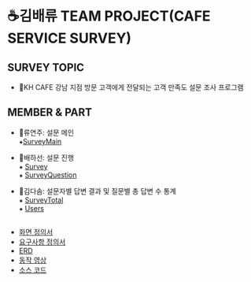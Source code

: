 # ☕김배류 TEAM PROJECT(CAFE SERVICE SURVEY)
## SURVEY TOPIC
- 🥐KH CAFE 강남 지점 방문 고객에게 전달되는 고객 만족도 설문 조사 프로그램

## MEMBER & PART
- 🥯류연주: 설문 메인  
⁕[SurveyMain](https://github.com/Ryuyeonjoo/Team_Project/blob/main/src/SurveyMain.java)  

- 🌮배하선: 설문 진행   
⁕ [Survey](https://github.com/Ryuyeonjoo/Team_Project/blob/main/src/Survey.java)  
⁕ [SurveyQuestion](https://github.com/Ryuyeonjoo/Team_Project/blob/main/src/SurveyQuestion.java)

- 🥞김다솜: 설문자별 답변 결과 및 질문별 총 답변 수 통계  
⁕ [SurveyTotal](https://github.com/Ryuyeonjoo/Team_Project/blob/main/src/SurveyTotal.java)  
⁕ [Users](https://github.com/Ryuyeonjoo/Team_Project/blob/main/src/Users.java)
## 





- [화면 정의서](https://github.com/Ryuyeonjoo/Team_Project/blob/main/Survey/Final/%ED%99%94%EB%A9%B4%EC%A0%95%EC%9D%98%EC%84%9C_%EA%B9%80%EB%B0%B0%EB%A5%98.pdf)
- [요구사항 정의서](https://github.com/Ryuyeonjoo/Team_Project/blob/main/Survey/Final/%EC%9A%94%EA%B5%AC%EC%82%AC%ED%95%AD%EC%A0%95%EC%9D%98%EC%84%9C_%EA%B9%80%EB%B0%B0%EB%A5%98.pdf)
- [ERD](https://github.com/Ryuyeonjoo/Team_Project/blob/main/Survey/Final/khcafe_survey.png)
- [동작 영상](https://youtu.be/4zbxEBVyETI)
- [소스 코드](https://github.com/Ryuyeonjoo/Team_Project/tree/main/src)
